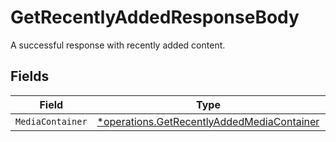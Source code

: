 # GetRecentlyAddedResponseBody

A successful response with recently added content.


## Fields

| Field                                                                                                   | Type                                                                                                    | Required                                                                                                | Description                                                                                             |
| ------------------------------------------------------------------------------------------------------- | ------------------------------------------------------------------------------------------------------- | ------------------------------------------------------------------------------------------------------- | ------------------------------------------------------------------------------------------------------- |
| `MediaContainer`                                                                                        | [*operations.GetRecentlyAddedMediaContainer](../../models/operations/getrecentlyaddedmediacontainer.md) | :heavy_minus_sign:                                                                                      | N/A                                                                                                     |